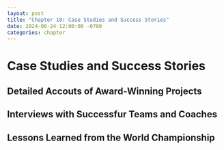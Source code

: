 ```yaml
---
layout: post
title: "Chapter 10: Case Studies and Success Stories"
date: 2024-06-24 12:00:00 -0700
categories: chapter
---
```


# Case Studies and Success Stories

## Detailed Accouts of Award-Winning Projects

## Interviews with Successfur Teams and Coaches

## Lessons Learned from the World Championship
